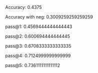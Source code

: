 Accuracy: 0.4375

Accuracy with neg: 0.3009259259259259

pass@1: 0.4569444444444443

pass@2: 0.600694444444445

pass@3: 0.6708333333333335

pass@4: 0.7124999999999999

pass@5: 0.7361111111111112
